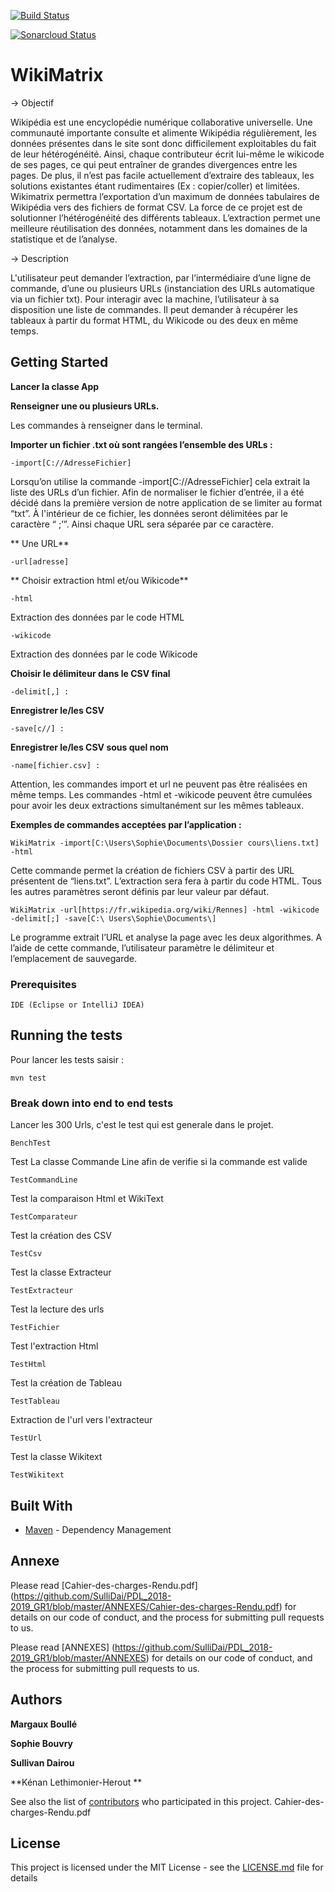 [![Build Status](https://travis-ci.org/SulliDai/PDL_2018-2019_GR1.svg?branch=master)](https://travis-ci.org/SulliDai/PDL_2018-2019_GR1)

[![Sonarcloud Status](https://sonarcloud.io/api/project_badges/measure?project=PDL_2018-2019:Groupe1&metric=alert_status)](https://sonarcloud.io/dashboard?id=PDL_2018-2019%3AGroupe1)

# WikiMatrix


→ Objectif

Wikipédia est une encyclopédie numérique collaborative universelle. Une communauté importante consulte et alimente Wikipédia régulièrement, les données présentes dans le site sont donc difficilement exploitables du fait de leur hétérogénéité. Ainsi, chaque contributeur écrit lui-même le wikicode de ses pages, ce qui peut entraîner de grandes divergences entre les pages. De plus, il n’est pas facile actuellement d’extraire des tableaux, les solutions existantes étant rudimentaires (Ex : copier/coller) et limitées. Wikimatrix permettra l’exportation d’un maximum de données tabulaires de Wikipédia vers des fichiers de format CSV. La force de ce projet est de solutionner l’hétérogénéité des différents tableaux. L’extraction permet une meilleure réutilisation des données, notamment dans les domaines de la statistique et de l’analyse.

→ Description 

L'utilisateur peut demander l’extraction, par l’intermédiaire d’une ligne de commande, d’une ou plusieurs URLs (instanciation des URLs automatique via un fichier txt). Pour interagir avec la machine, l’utilisateur  à sa disposition une liste de commandes. Il peut demander à récupérer les tableaux à partir du format HTML, du Wikicode ou des deux en même temps. 

## Getting Started

**Lancer la classe App**

**Renseigner une ou plusieurs URLs.**

Les commandes à renseigner dans le terminal.

**Importer un fichier .txt où sont rangées l’ensemble des URLs   :**  

```
-import[C://AdresseFichier]
```

Lorsqu’on utilise la commande -import[C://AdresseFichier] cela extrait la liste des URLs d’un fichier. Afin de normaliser le fichier d’entrée, il a été décidé dans la première version de notre application de se limiter au format “txt”. À l'intérieur de ce fichier, les données seront délimitées par le caractère “ ;’”. Ainsi chaque URL sera séparée par ce caractère.

**  Une URL**  

```
-url[adresse]
```

**  Choisir extraction html et/ou Wikicode**  

```
-html 
```

Extraction des données par le code HTML 

```
-wikicode
```

Extraction des données par le code Wikicode


**Choisir le délimiteur dans le CSV final**

```
-delimit[,] : 
```

**Enregistrer le/les CSV**

```
-save[c//] :
```

**Enregistrer le/les CSV sous quel nom**

```
-name[fichier.csv] :
```

Attention, les commandes import et url ne peuvent pas être réalisées en même temps. Les commandes -html et -wikicode peuvent être cumulées pour avoir les deux extractions simultanément sur les mêmes tableaux.

**Exemples de commandes acceptées par l’application :**

```
WikiMatrix -import[C:\Users\Sophie\Documents\Dossier cours\liens.txt] -html 
```

Cette commande permet la création de fichiers CSV à partir des URL présentent de “liens.txt”. L’extraction sera fera à partir du code HTML. Tous les autres paramètres seront définis par leur valeur par défaut.

```
WikiMatrix -url[https://fr.wikipedia.org/wiki/Rennes] -html -wikicode -delimit[;] -save[C:\ Users\Sophie\Documents\] 
```
Le programme extrait l’URL et analyse la page avec les deux algorithmes. A l’aide de cette commande, l’utilisateur paramètre le délimiteur et l’emplacement de sauvegarde.


### Prerequisites


```
IDE (Eclipse or IntelliJ IDEA)
```

## Running the tests

Pour lancer les tests saisir :

```
mvn test
```

### Break down into end to end tests


Lancer les 300 Urls, c'est le test qui est generale dans le projet.

```
BenchTest
```

Test La classe Commande Line afin de verifie si la commande est valide

```
TestCommandLine
```
Test la comparaison Html et WikiText

```
TestComparateur
```

Test la création des CSV

```
TestCsv
```
Test la classe Extracteur

```
TestExtracteur
```
Test la lecture des urls

```
TestFichier
```

Test l'extraction Html

```
TestHtml
```

Test la création de Tableau

```
TestTableau
```

Extraction de l'url vers l'extracteur

```
TestUrl
```

Test la classe Wikitext

```
TestWikitext
```





## Built With

* [Maven](https://maven.apache.org/) - Dependency Management


## Annexe


Please read  [Cahier-des-charges-Rendu.pdf] (https://github.com/SulliDai/PDL_2018-2019_GR1/blob/master/ANNEXES/Cahier-des-charges-Rendu.pdf) for details on our code of conduct, and the process for submitting pull requests to us.

Please read  [ANNEXES] (https://github.com/SulliDai/PDL_2018-2019_GR1/blob/master/ANNEXES) for details on our code of conduct, and the process for submitting pull requests to us.


## Authors

**Margaux Boullé**

**Sophie Bouvry**

**Sullivan Dairou**

**Kénan Lethimonier-Herout **


See also the list of [contributors](https://github.com/SulliDai/PDL_2018-2019_GR1/graphs/contributors) who participated in this project.
Cahier-des-charges-Rendu.pdf
## License

This project is licensed under the MIT License - see the [LICENSE.md](LICENSE.md) file for details

